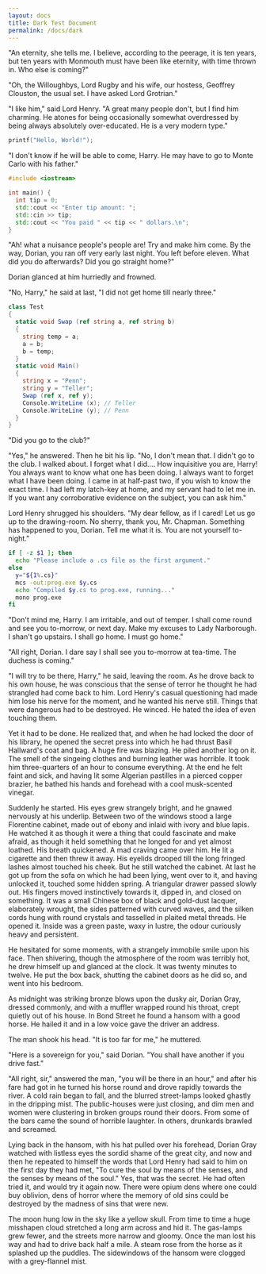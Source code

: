 ```yaml
---
layout: docs 
title: Dark Test Document 
permalink: /docs/dark
---
```


"An eternity, she tells me. I believe, according to the peerage, it is ten years, but ten years with Monmouth must have been like eternity, with time thrown in. Who else is coming?"

"Oh, the Willoughbys, Lord Rugby and his wife, our hostess, Geoffrey Clouston, the usual set. I have asked Lord Grotrian."

"I like him," said Lord Henry. "A great many people don't, but I find him charming. He atones for being occasionally somewhat overdressed by being always absolutely over-educated. He is a very modern type."

```c
printf("Hello, World!");
```

"I don't know if he will be able to come, Harry. He may have to go to Monte Carlo with his father."

```cpp
#include <iostream>

int main() {
  int tip = 0;
  std::cout << "Enter tip amount: ";
  std::cin >> tip;
  std::cout << "You paid " << tip << " dollars.\n";
}
```

"Ah! what a nuisance people's people are! Try and make him come. By the way, Dorian, you ran off very early last night. You left before eleven. What did you do afterwards? Did you go straight home?"

Dorian glanced at him hurriedly and frowned.

"No, Harry," he said at last, "I did not get home till nearly three."

```cs
class Test
{
  static void Swap (ref string a, ref string b)
  {
    string temp = a;
    a = b;
    b = temp;
  }
  static void Main()
  {
    string x = "Penn";
    string y = "Teller";
    Swap (ref x, ref y);
    Console.WriteLine (x); // Teller
    Console.WriteLine (y); // Penn
  }
}
```

"Did you go to the club?"

"Yes," he answered. Then he bit his lip. "No, I don't mean that. I didn't go to the club. I walked about. I forget what I did.... How inquisitive you are, Harry! You always want to know what one has been doing. I always want to forget what I have been doing. I came in at half-past two, if you wish to know the exact time. I had left my latch-key at home, and my servant had to let me in. If you want any corroborative evidence on the subject, you can ask him."

Lord Henry shrugged his shoulders. "My dear fellow, as if I cared! Let us go up to the drawing-room. No sherry, thank you, Mr. Chapman. Something has happened to you, Dorian. Tell me what it is. You are not yourself to-night."

```sh
if [ -z $1 ]; then
  echo "Please include a .cs file as the first argument."
else
  y="${1%.cs}"
  mcs -out:prog.exe $y.cs
  echo "Compiled $y.cs to prog.exe, running..."
  mono prog.exe
fi
```

"Don't mind me, Harry. I am irritable, and out of temper. I shall come round and see you to-morrow, or next day. Make my excuses to Lady Narborough. I shan't go upstairs. I shall go home. I must go home."

"All right, Dorian. I dare say I shall see you to-morrow at tea-time. The duchess is coming."

"I will try to be there, Harry," he said, leaving the room. As he drove back to his own house, he was conscious that the sense of terror he thought he had strangled had come back to him. Lord Henry's casual questioning had made him lose his nerve for the moment, and he wanted his nerve still. Things that were dangerous had to be destroyed. He winced. He hated the idea of even touching them.

Yet it had to be done. He realized that, and when he had locked the door of his library, he opened the secret press into which he had thrust Basil Hallward's coat and bag. A huge fire was blazing. He piled another log on it. The smell of the singeing clothes and burning leather was horrible. It took him three-quarters of an hour to consume everything. At the end he felt faint and sick, and having lit some Algerian pastilles in a pierced copper brazier, he bathed his hands and forehead with a cool musk-scented vinegar.

Suddenly he started. His eyes grew strangely bright, and he gnawed nervously at his underlip. Between two of the windows stood a large Florentine cabinet, made out of ebony and inlaid with ivory and blue lapis. He watched it as though it were a thing that could fascinate and make afraid, as though it held something that he longed for and yet almost loathed. His breath quickened. A mad craving came over him. He lit a cigarette and then threw it away. His eyelids drooped till the long fringed lashes almost touched his cheek. But he still watched the cabinet. At last he got up from the sofa on which he had been lying, went over to it, and having unlocked it, touched some hidden spring. A triangular drawer passed slowly out. His fingers moved instinctively towards it, dipped in, and closed on something. It was a small Chinese box of black and gold-dust lacquer, elaborately wrought, the sides patterned with curved waves, and the silken cords hung with round crystals and tasselled in plaited metal threads. He opened it. Inside was a green paste, waxy in lustre, the odour curiously heavy and persistent.

He hesitated for some moments, with a strangely immobile smile upon his face. Then shivering, though the atmosphere of the room was terribly hot, he drew himself up and glanced at the clock. It was twenty minutes to twelve. He put the box back, shutting the cabinet doors as he did so, and went into his bedroom.

As midnight was striking bronze blows upon the dusky air, Dorian Gray, dressed commonly, and with a muffler wrapped round his throat, crept quietly out of his house. In Bond Street he found a hansom with a good horse. He hailed it and in a low voice gave the driver an address.

The man shook his head. "It is too far for me," he muttered.

"Here is a sovereign for you," said Dorian. "You shall have another if you drive fast."

"All right, sir," answered the man, "you will be there in an hour," and after his fare had got in he turned his horse round and drove rapidly towards the river. A cold rain began to fall, and the blurred street-lamps looked ghastly in the dripping mist. The public-houses were just closing, and dim men and women were clustering in broken groups round their doors. From some of the bars came the sound of horrible laughter. In others, drunkards brawled and screamed.

Lying back in the hansom, with his hat pulled over his forehead, Dorian Gray watched with listless eyes the sordid shame of the great city, and now and then he repeated to himself the words that Lord Henry had said to him on the first day they had met, "To cure the soul by means of the senses, and the senses by means of the soul." Yes, that was the secret. He had often tried it, and would try it again now. There were opium dens where one could buy oblivion, dens of horror where the memory of old sins could be destroyed by the madness of sins that were new.

The moon hung low in the sky like a yellow skull. From time to time a huge misshapen cloud stretched a long arm across and hid it. The gas-lamps grew fewer, and the streets more narrow and gloomy. Once the man lost his way and had to drive back half a mile. A steam rose from the horse as it splashed up the puddles. The sidewindows of the hansom were clogged with a grey-flannel mist.
